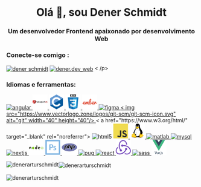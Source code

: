 <h1 align="center">Olá 👋, sou Dener Schmidt</h1>
<h3 align="center">Um desenvolvedor Frontend apaixonado por desenvolvimento Web</h3>

<h3 align="left">Conecte-se comigo :</h3>
<p align="left">
<a href="https://linkedin.com/in/dener schmidt" target="blank"><img align="center" src="https:/ /raw.githubusercontent.com/rahuldkjain/github-profile-readme-generator/master/src/images/icons/Social/linked-in-alt.svg" alt="dener schmidt" height="30" width="40 " /></a>
<a href="https://instagram.com/dener.dev_web" target="blank"><img align="center" src="https://raw.githubusercontent.com/rahuldkjain/github-profile-readme-generator/master/src/images/icons/Social/instagram.svg" alt="dener.dev_web" height="30" width="40" /></a>
< /p>

<h3 align="left">Idiomas e ferramentas:</h3>
<p align="left"> <a href="https://angular.io" target="_blank" rel="noreferrer"> <img src="https://angular.io/assets/images/logos /angular/angular.svg" alt="angular" width="40" height="40"/> </a> <a href="https://angular.io" target="_blank" rel="noreferrer "> <img src="https://raw.githubusercontent.com/devicons/devicon/master/icons/angularjs/angularjs-original-wordmark.svg" alt="angularjs" width="40" height="40" /> </a> <a href="https://www.cprogramming.com/" target="_blank" rel="noreferrer"> <img src="https://raw.githubusercontent.com/devicons/devicon/master/icons/c/c-original.svg" alt="c" width="40" height="40"/> </a> <a href="https://www. w3schools.com/css/" target="_blank" rel="noreferrer"> <img src="https://raw.githubusercontent.com/devicons/devicon/master/icons/css3/css3-original-wordmark.svg " alt="css3" width="40" height="40"/> </a> <a href="https://emberjs.com/" target="_blank" rel="noreferrer"> <img src ="https://raw.githubusercontent.com/devicons/devicon/master/icons/ember/ember-original-wordmark.svg" alt="ember" width="40" height="40"/> </a > <a href="https://www.figma.com/" target="_blank" rel="noreferrer"> <img src="https://www.vectorlogo.zone/logos/figma/figma-icon.svg " alt="figma" width="40" height="40"/> </a> <a href="https://git-scm.com/" target="_blank" rel="noreferrer"> < img src="https://www.vectorlogo.zone/logos/git-scm/git-scm-icon.svg" alt="git" width="40" height="40"/> </a> < a href="https://www.w3.org/html/" target="_blank" rel="noreferrer"> <img src="https://raw.githubusercontent.com/devicons/devicon/master/icons /html5/html5-original-wordmark.svg" alt="html5"width="40" height="40"/> </a> <a href="https://developer.mozilla.org/en-US/docs/Web/JavaScript" target="_blank" rel="noreferrer "> <img src="https://raw.githubusercontent.com/devicons/devicon/master/icons/javascript/javascript-original.svg" alt="javascript" width="40" height="40"/> </a> <a href="https://www.linux.org/" target="_blank" rel="noreferrer"> <img src="https://raw.githubusercontent.com/devicons/devicon/ master/icons/linux/linux-original.svg" alt="linux" width="40" height="40"/> </a> <a href="https://www.mathworks.com/"target="_blank" rel="noreferrer"> <img src="https://upload.wikimedia.org/wikipedia/commons/2/21/Matlab_Logo.png" alt="matlab" width="40" height= "40"/> </a> <a href="https://www.mysql.com/" target="_blank" rel="noreferrer"> <img src="https://raw.githubusercontent.com /devicons/devicon/master/icons/mysql/mysql-original-wordmark.svg" alt="mysql" width="40" height="40"/> </a> <a href="https://nextjs .org/" target="_blank" rel="noreferrer"> <img src="https://cdn.worldvectorlogo.com/logos/nextjs-2.svg" alt="nextjs" width="40" height= "40"/> </a> <a href="https://nodejs.org" target="_blank" rel="noreferrer"> <img src="https://raw.githubusercontent.com/devicons/devicon/master /icons/nodejs/nodejs-original-wordmark.svg" alt="nodejs" width="40" height="40"/> </a> <a href="https://www.photoshop.com/en " target="_blank" rel="noreferrer"> <img src="https://raw.githubusercontent.com/devicons/devicon/master/icons/photoshop/photoshop-line.svg" alt="photoshop" width= "40" height="40"/> </a> <a href="https://www.php.net" target="_blank" rel="noreferrer"> <img src="https://raw.githubusercontent.com/devicons/devicon/master/icons/php/php-original.svg" alt="php" width="40" height="40"/> </a> <a href ="https://pugjs.org" target="_blank" rel="noreferrer"> <img src="https://cdn.worldvectorlogo.com/logos/pug.svg" alt="pug" width=" 40" height="40"/> </a> <a href="https://reactjs.org/" target="_blank" rel="noreferrer"> <img src="https://raw.githubusercontent .com/devicons/devicon/master/icons/react/react-original-wordmark.svg" alt="react" width="40" height="40"/> </a> <a href="https:/ /redux.js.org" target="_blank" rel="noreferrer"> <img src="https://raw.githubusercontent.com/devicons/devicon/master/icons/redux/redux-original.svg" alt="redux" width ="40" height="40"/> </a> <a href="https://sass-lang.com" target="_blank" rel="noreferrer"> <img src="https:// raw.githubusercontent.com/devicons/devicon/master/icons/sass/sass-original.svg" alt="sass" width="40" height="40"/> </a> <a href="https: //vuejs.org/" target="_blank" rel="noreferrer"> <img src="https://raw.githubusercontent.com/devicons/devicon/master/icons/vuejs/vuejs-original-wordmark.svg "alt="vuejs" width="40" height="40"/> </a> </p>

<p><img align="left" src="https://github-readme-stats.vercel.app/api/top-langs?username=denerarturschmidt&show_icons=true&locale=en&layout=compact" alt="denerarturschmidt" /> </p>

<p> <img align="center" src="https://github-readme-stats.vercel.app/api?username=denerarturschmidt&show_icons=true&locale=en" alt="denerarturschmidt" /> </p>

<p><img align="center" src="https://github-readme-streak-stats.herokuapp.com/?user=denerarturschmidt&" alt="denerarturschmidt" /></p>
